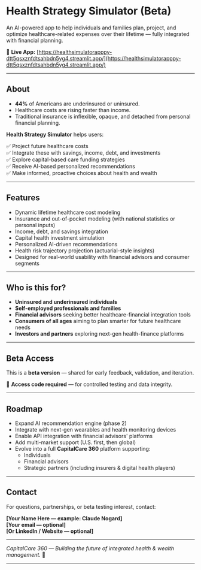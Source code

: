 # Health Strategy Simulator (Beta)

An AI-powered app to help individuals and families plan, project, and optimize healthcare-related expenses over their lifetime — fully integrated with financial planning.

🔗 **Live App:** [https://healthsimulatorapppy-dtt5qsxznfdtsahbdn5yg4.streamlit.app/](https://healthsimulatorapppy-dtt5qsxznfdtsahbdn5yg4.streamlit.app/)

---

## About

- **44%** of Americans are underinsured or uninsured.
- Healthcare costs are rising faster than income.
- Traditional insurance is inflexible, opaque, and detached from personal financial planning.

**Health Strategy Simulator** helps users:

✅ Project future healthcare costs  
✅ Integrate these with savings, income, debt, and investments  
✅ Explore capital-based care funding strategies  
✅ Receive AI-based personalized recommendations  
✅ Make informed, proactive choices about health and wealth

---

## Features

- Dynamic lifetime healthcare cost modeling
- Insurance and out-of-pocket modeling (with national statistics or personal inputs)
- Income, debt, and savings integration
- Capital health investment simulation
- Personalized AI-driven recommendations
- Health risk trajectory projection (actuarial-style insights)
- Designed for real-world usability with financial advisors and consumer segments

---

## Who is this for?

- **Uninsured and underinsured individuals**  
- **Self-employed professionals and families**  
- **Financial advisors** seeking better healthcare-financial integration tools  
- **Consumers of all ages** aiming to plan smarter for future healthcare needs  
- **Investors and partners** exploring next-gen health-finance platforms

---

## Beta Access

This is a **beta version** — shared for early feedback, validation, and iteration.

🔐 **Access code required** — for controlled testing and data integrity.

---

## Roadmap

- Expand AI recommendation engine (phase 2)
- Integrate with next-gen wearables and health monitoring devices
- Enable API integration with financial advisors' platforms
- Add multi-market support (U.S. first, then global)
- Evolve into a full **CapitalCare 360** platform supporting:  
  - Individuals  
  - Financial advisors  
  - Strategic partners (including insurers & digital health players)

---

## Contact

For questions, partnerships, or beta testing interest, contact:

**[Your Name Here — example: Claude Nogard]**  
**[Your email — optional]**  
**[Or LinkedIn / Website — optional]**

---

*CapitalCare 360 — Building the future of integrated health & wealth management.* 🚀

---